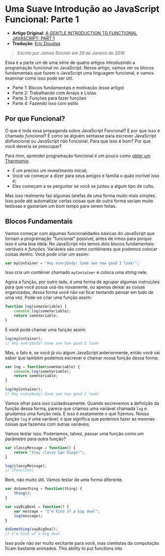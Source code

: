 # Uma Suave Introdução ao JavaScript Funcional: Parte 1

* **Artigo Original**: [A GENTLE INTRODUCTION TO FUNCTIONAL JAVASCRIPT: PART 1](http://jrsinclair.com/articles/2016/gentle-introduction-to-functional-javascript-intro/)
* **Tradução**: [Eric Douglas](https://github.com/ericdouglas)

> *Escrito por James Sinclair em 29 de Janeiro de 2016* 

Essa é a parte um de uma série de quatro artigos introduzindo a programação funcional no JavaScript. Nesse artigo, vamos ver os blocos fundamentais que fazem o JavaScript uma linguagem funcional, e vamos examinar como isso pode ser útil.

- Parte 1: Blocos fundamentais e motivação (esse artigo)
- Parte 2: Trabalhando com Arrays e Listas
- Parte 3: Funções para fazer funções
- Parte 4: Fazendo isso com estilo

## Por que Funcional?
O que é toda essa propaganda sobre JavaScript Funcional? E por que isso é chamado *funcional*? É como se alguém sentasse para escrever JavaScript *dis*funcional ou JavaScript não funcional. Para que isso é bom? Por que você deveria se preocupar?

Para mim, aprender programação funcional é um pouco como [obter um Thermomix](https://www.youtube.com/watch?v=4yr_etbfZtQ&feature=youtu.be):

- É um preciso um investimento inicial;
- Você vai começar a dizer para seus amigos e família o quão incrível isso é;
- Eles começam a se perguntar se você se juntou a algum tipo de culto.

Mas isso realmente faz algumas tarefas de uma forma muito mais simples. Isso pode até automatizar certas coisas que de outra forma seriam muito tediosas e gastariam um bom tempo para serem feitas.

## Blocos Fundamentais
Vamos começar com algumas funcionalidades básicas do JavaScript que tornam a programação "funcional" possível, antes de irmos para porque isso é uma boa ideia. No JavaScript nós temos dois blocos fundamentais: *variáveis* e *funções*. Variáveis são como contêineres que podemos colocar coisas dentro. Você pode criar um assim:

```js
var myContainer = "Hey everybody! Come see how good I look!";
```

Isso cria um contêiner chamado `myContainer` e coloca uma *string* nele.

Agora a função, por outro lado, é uma forma de agrupar algumas instruções para que você possa usá-las novamente, ou apenas deixar as coisas organizadas, dessa forma você não vai ficar tentando pensar em tudo de uma vez. Pode-se criar uma função assim:

```js
function log(someVariable) {
    console.log(someVariable);
    return someVariable;
}
```

E você pode chamar uma função assim:

```js
log(myContainer);
// Hey everybody! Come see how good I look!
```

Mas, o fato é, se você já viu algum JavaScript anteriormente, então você vai saber que também podemos escrever e chamar nossa função dessa forma:

```js
var log = function(someVariable) {
    console.log(someVariable);
    return someVariable;
}

log(myContainer);
// Hey everybody! Come see how good I look!
```

Vamos olhar para isso cuidadosamente. Quando escrevemos a definição da função dessa forma, parece que criamos uma variável chamada `log` e grudamos uma função nela. E isso é exatamente o que fizemos. Nossa função `log` *é* uma variável; o que significa que podemos fazer as mesmas coisas que fazemos com outras variáveis.

Vamos testar isso. Poderíamos, talvez, passar uma função como um parâmetro para outra função?

```js
var classyMessage = function() {
    return "Stay classy San Diego!";
}

log(classyMessage);
// [Function]
```

Bem, não muito útil. Vamos testar de uma forma diferente.

```js
var doSomething = function(thing) {
    thing();
}

var sayBigDeal = function() {
    var message = "I’m kind of a big deal";
    log(message);
}

doSomething(sayBigDeal);
// I’m kind of a big deal
```

Isso pode não ser muito excitante para você, mas cientistas da computação ficam bastante animados. This ability to put functions into
